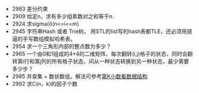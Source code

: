 
* 2983 差分约束
* 2909 给定n，求有多少组素数对之和等于n.
* 2924 求sigma(i)(n<=i<=m)
* 2945 字符串Hash 或者 Trie树。 用STL的list写的hash表都TLE，还必须用搓逼的手写数组模拟哈希表。
* 2954 求一个三角形内部的整点数为多少？
* 2965 一个由0和1组成的4*4的二维矩阵，每次翻转(i,j)格子的状态，同时会翻转第i行和第j列的所有格子状态，问从一种状态转换到另一种状态，最少需要多少步？
* 2985 并查集 + 数状数组。解法可参考[第K小数看数据结构](http://openinx.github.io/2014/03/02/the-k-the-number-in-algorithm/)
* 2992 求C(n，k)的因子个数
